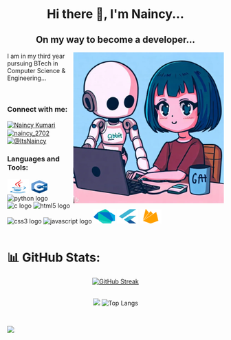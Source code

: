 ### <H1 align="middle">**Hi there** 👋, **I'm Naincy...**</H1>
#### <H2 align="middle">**On my way to become a developer...**</H2>
                                                                                                                                   
<img align="right" height="350" width="350" src="https://github.com/Naincy04/Naincy04/blob/564c90e6a3116160cd2a99949f939d4fe2fcade7/image.png" />
                 
<p>I am in my third year pursuing BTech in Computer Science & Engineering...</p><br>               
<h3 align="left">Connect with me:</h3>                                                                              
<p align="left">                                                                        
<a href="https://www.linkedin.com/in/Naincy Kumari" target="blank"><img align="center" src="https://raw.githubusercontent.com/rahuldkjain/github-profile-readme-generator/master/src/images/icons/Social/linked-in-alt.svg" alt="Naincy Kumari" height="30" width="40" /></a>
<a href="https://www.instagram.com/naincy_2702" target="blank"><img align="center" src="https://raw.githubusercontent.com/rahuldkjain/github-profile-readme-generator/master/src/images/icons/Social/instagram.svg" alt="naincy_2702" height="30" width="40" /></a>
<a href="https://twitter.com/@ItsNaincy" target="blank"><img align="center" src="https://github.com/rahuldkjain/github-profile-readme-generator/blob/master/src/images/icons/Social/twitter.svg" alt="@ItsNaincy" height="30" width="40" /></a>

<h3 align="left">Languages and Tools:</h3>        
<div align="left" border="2px solid white">                          

                                                                  
  <img src="https://github.com/devicons/devicon/blob/v2.15.1/icons/java/java-original.svg" height="33" width="50" alt="java logo" />
  <img src="https://github.com/devicons/devicon/blob/v2.15.1/icons/cplusplus/cplusplus-original.svg" height="30" width="42" alt="c++ logo"  />
  <img src="https://cdn.jsdelivr.net/gh/devicons/devicon/icons/python/python-original.svg" height="30" width="42" alt="python logo"  />
  <img src="https://cdn.jsdelivr.net/gh/devicons/devicon/icons/c/c-original.svg" height="30" width="42" alt="c logo"  />
  <img src="https://cdn.jsdelivr.net/gh/devicons/devicon/icons/html5/html5-original.svg" height="30" width="42" alt="html5 logo"  />
  <img src="https://cdn.jsdelivr.net/gh/devicons/devicon/icons/css3/css3-original.svg" height="30" width="42" alt="css3 logo"  />
  <img src="https://cdn.jsdelivr.net/gh/devicons/devicon/icons/javascript/javascript-original.svg" height="30" width="42" alt="javascript logo"  />
  <img src="https://github.com/devicons/devicon/blob/v2.15.1/icons/dart/dart-original.svg" height="33" width="50" alt="dart logo" />
  <img src="https://github.com/devicons/devicon/blob/v2.15.1/icons/flutter/flutter-original.svg" height="33" width="50" alt="dart logo" />
  <img src="https://github.com/devicons/devicon/blob/v2.15.1/icons/firebase/firebase-plain.svg" height="33" width="50" alt="dart logo" />
                  
  
  
  
</div>

<br>

# 📊 GitHub Stats:
<div align="center">
  
<a href="https://git.io/streak-stats"><img src="https://github-readme-streak-stats.herokuapp.com?user=Naincy04&theme=dark" alt="GitHub Streak" /></a>

  </div>
  
  <br/>
  
<div align="center"
  
![](https://github-readme-stats.vercel.app/api?username=Naincy04&theme=tokyonight&hide_border=false&include_all_commits=false&count_private=false)
![Top Langs](https://github-readme-stats.vercel.app/api/top-langs/?username=naincy04&layout=compact&theme=dark)

</div>

<br/>

                             
[![](https://visitcount.itsvg.in/api?id=Naincy04&icon=0&color=0)](https://visitcount.itsvg.in)
